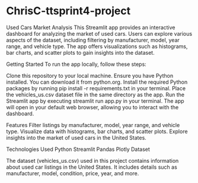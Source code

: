 # ChrisC-ttsprint4-project

Used Cars Market Analysis
This Streamlit app provides an interactive dashboard for analyzing the market of used cars. Users can explore various aspects of the dataset, including filtering by manufacturer, model, year range, and vehicle type. The app offers visualizations such as histograms, bar charts, and scatter plots to gain insights into the dataset.

Getting Started
To run the app locally, follow these steps:

Clone this repository to your local machine.
Ensure you have Python installed. You can download it from python.org.
Install the required Python packages by running pip install -r requirements.txt in your terminal.
Place the vehicles_us.csv dataset file in the same directory as the app.
Run the Streamlit app by executing streamlit run app.py in your terminal.
The app will open in your default web browser, allowing you to interact with the dashboard.


Features
Filter listings by manufacturer, model, year range, and vehicle type.
Visualize data with histograms, bar charts, and scatter plots.
Explore insights into the market of used cars in the United States.


Technologies Used
Python
Streamlit
Pandas
Plotly
Dataset


The dataset (vehicles_us.csv) used in this project contains information about used car listings in the United States. It includes details such as manufacturer, model, condition, price, year, and more.
